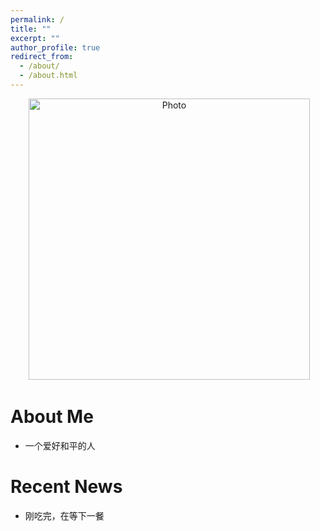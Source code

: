 ```yaml
---
permalink: /
title: ""
excerpt: ""
author_profile: true
redirect_from: 
  - /about/
  - /about.html
---
```


<p align="center">
  <img src="https://shengbinwang.github.io/files/shengbinwang1.jpg?raw=true" alt="Photo" style="width: 450px;"/> 
</p>

# About Me
* 一个爱好和平的人 

# Recent News
* 刚吃完，在等下一餐
